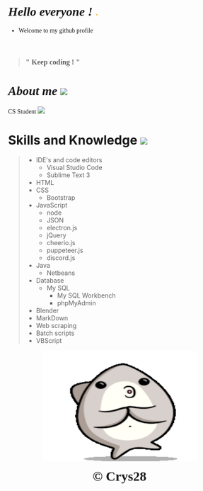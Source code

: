 <div style="font-family: Copperplate,Copperplate Gothic Light,fantasy;">

# *Hello everyone !* <img src="pics/wave.gif" width="5px">  

* Welcome to my github profile

<br> 

>### " Keep coding ! " 

# *About me* <img src="https://media.tenor.com/images/502e119b9b583f14917bf80dabc06d04/tenor.gif" width="5px"> 
  
  CS Student   <img src="https://c.tenor.com/zwQHGz7tyIEAAAAj/astonished-face-emoji-astonished-face.gif" width="5px"> 
</div>

# Skills and Knowledge <img src="https://media.tenor.com/images/2c5534b40b189422a2c0393818451123/tenor.gif" width="5px"> 
>* IDE's and code editors
>    * Visual Studio Code
>    * Sublime Text 3
>* HTML 
>* CSS
>    * Bootstrap
>* JavaScript
>   * node
>   * JSON
>   * electron.js
>   * jQuery
>   * cheerio.js
>   * puppeteer.js
>   * discord.js
>* Java
>    * Netbeans
>* Database
>    * My SQL
>        * My SQL Workbench
>        * phpMyAdmin
>* Blender
>* MarkDown
>* Web scraping
>* Batch scripts
>* VBScript

<p align="center">
  <img width="350" height="250" src="pics/end.gif"><br>
</p>

<div align="center" style="font-size: 30px; font-family: Papyrus,fantasy;">
<b>&copy; Crys28</b>
</div>
